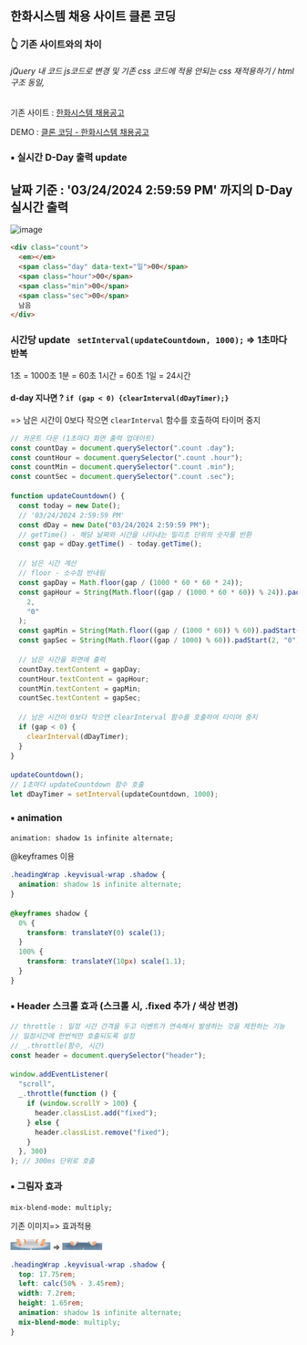 ## 한화시스템 채용 사이트 클론 코딩

### 👆 기존 사이트와의 차이

###### jQuery 내 코드 js코드로 변경 및 기존 css 코드에 적용 안되는 css 재적용하기 / html구조 동일,

기존 사이트 : [한화시스템 채용공고](https://www.hanwhasystems-recruit.co.kr/?utm_source=saramin&utm_medium=cpc&utm_campaign=systems_saramin&utm_id=systemsm "한화시스템 채용공고 페이지로 이동!")

DEMO : [클론 코딩 - 한화시스템 채용공고](https://clone-hanhwasystems-recruit.netlify.app/ "클론코딩 페이지로 이동!")

### ▪️ 실시간 D-Day 출력 update

## 날짜 기준 : '03/24/2024 2:59:59 PM' 까지의 D-Day 실시간 출력

<img width="506" alt="image" src="https://github.com/sen2y/Clone_Hanhwa/assets/83276834/f667e14a-a72f-4f1d-953b-d590d7ef7e36">

```html
<div class="count">
  <em></em>
  <span class="day" data-text="일">00</span>
  <span class="hour">00</span>
  <span class="min">00</span>
  <span class="sec">00</span>
  남음
</div>
```

### 시간당 update ` setInterval(updateCountdown, 1000);` => 1초마다 반복

1초 = 1000초
1분 = 60초
1시간 = 60초
1일 = 24시간

#### d-day 지나면 ? `if (gap < 0) {clearInterval(dDayTimer);}`

=> 남은 시간이 0보다 작으면 `clearInterval` 함수를 호출하여 타이머 중지

```javascript
// 카운트 다운 (1초마다 화면 출력 업데이트)
const countDay = document.querySelector(".count .day");
const countHour = document.querySelector(".count .hour");
const countMin = document.querySelector(".count .min");
const countSec = document.querySelector(".count .sec");

function updateCountdown() {
  const today = new Date();
  // '03/24/2024 2:59:59 PM'
  const dDay = new Date("03/24/2024 2:59:59 PM");
  // getTime() - 해당 날짜와 시간을 나타내는 밀리초 단위의 숫자를 반환
  const gap = dDay.getTime() - today.getTime();

  // 남은 시간 계산
  // floor - 소수점 반내림
  const gapDay = Math.floor(gap / (1000 * 60 * 60 * 24));
  const gapHour = String(Math.floor((gap / (1000 * 60 * 60)) % 24)).padStart(
    2,
    "0"
  );
  const gapMin = String(Math.floor((gap / (1000 * 60)) % 60)).padStart(2, "0");
  const gapSec = String(Math.floor((gap / 1000) % 60)).padStart(2, "0");

  // 남은 시간을 화면에 출력
  countDay.textContent = gapDay;
  countHour.textContent = gapHour;
  countMin.textContent = gapMin;
  countSec.textContent = gapSec;

  // 남은 시간이 0보다 작으면 clearInterval 함수를 호출하여 타이머 중지
  if (gap < 0) {
    clearInterval(dDayTimer);
  }
}

updateCountdown();
// 1초마다 updateCountdown 함수 호출
let dDayTimer = setInterval(updateCountdown, 1000);
```

### ▪️ animation

`animation: shadow 1s infinite alternate;`

@keyframes 이용

```css
.headingWrap .keyvisual-wrap .shadow {
  animation: shadow 1s infinite alternate;
}

@keyframes shadow {
  0% {
    transform: translateY(0) scale(1);
  }
  100% {
    transform: translateY(10px) scale(1.1);
  }
}
```

### ▪️ Header 스크롤 효과 (스크롤 시, .fixed 추가 / 색상 변경)

```javascript
// throttle : 일정 시간 간격을 두고 이벤트가 연속해서 발생하는 것을 제한하는 기능
// 일정시간에 한번씩만 호출되도록 설정
// _.throttle(함수, 시간)
const header = document.querySelector("header");

window.addEventListener(
  "scroll",
  _.throttle(function () {
    if (window.scrollY > 100) {
      header.classList.add("fixed");
    } else {
      header.classList.remove("fixed");
    }
  }, 300)
); // 300ms 단위로 호출
```

### ▪️ 그림자 효과

`mix-blend-mode: multiply;`

기존 이미지=> 효과적용

<img src="image-2.png" alt="alt text" width="70"/> =>
<img src="image.png" alt="alt text" width="70"/>

```css
.headingWrap .keyvisual-wrap .shadow {
  top: 17.75rem;
  left: calc(50% - 3.45rem);
  width: 7.2rem;
  height: 1.65rem;
  animation: shadow 1s infinite alternate;
  mix-blend-mode: multiply;
}
```
